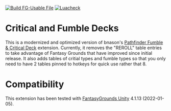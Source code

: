 [![Build FG-Usable File](https://github.com/FG-Unofficial-Developers-Guild/FG-PFRPG-Critical-and-Fumble-Deck/actions/workflows/create-ext.yml/badge.svg)](https://github.com/FG-Unofficial-Developers-Guild/FG-PFRPG-Critical-and-Fumble-Deck/actions/workflows/create-ext.yml) [![Luacheck](https://github.com/FG-Unofficial-Developers-Guild/FG-PFRPG-Critical-and-Fumble-Deck/actions/workflows/luacheck.yml/badge.svg)](https://github.com/FG-Unofficial-Developers-Guild/FG-PFRPG-Critical-and-Fumble-Deck/actions/workflows/luacheck.yml)

# Critical and Fumble Decks
This is a modernized and optimized version of bnason's [Pathfinder Fumble & Critical Deck](https://www.fantasygrounds.com/forums/showthread.php?16642-MOD-Pathfinder-Fumble-amp-Critical-Deck) extension. Currently, it removes the "REROLL" table entries to take advantage of Fantasy Grounds that have improved since initial release. It also adds tables of critial types and fumble types so that you only need to have 2 tables pinned to hotkeys for quick use rather that 8.

# Compatibility
This extension has been tested with [FantasyGrounds Unity](https://www.fantasygrounds.com/home/FantasyGroundsUnity.php) 4.1.13 (2022-01-05).
